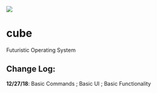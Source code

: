 ![](https://api.travis-ci.org/rocketbear27/cube.svg?branch=master)

# cube
Futuristic Operating System

## Change Log:
**12/27/18**: Basic Commands ; Basic UI ; Basic Functionality